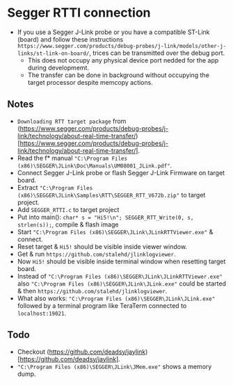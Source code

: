 # Segger RTTI connection
- If you use a Segger J-Link probe or you have a compatible ST-Link (board) and follow these instructions `https://www.segger.com/products/debug-probes/j-link/models/other-j-links/st-link-on-board/`, trices can be transmitted over the debug port.
  - This does not occupy any physical device port nedded for the app during developmemt.
  - The transfer can be done in background without occupying the target processor despite memcopy actions.
## Notes
- `Downloading RTT target package` from (https://www.segger.com/products/debug-probes/j-link/technology/about-real-time-transfer/)[https://www.segger.com/products/debug-probes/j-link/technology/about-real-time-transfer/].
- Read the f* manual `"C:\Program Files (x86)\SEGGER\JLink\Doc\Manuals\UM08001_JLink.pdf"`.
- Connect Segger J-Link probe or flash Segger J-Link Firmware on target board.
- Extract `"C:\Program Files (x86)\SEGGER\JLink\Samples\RTT\SEGGER_RTT_V672b.zip"` to target project.
- Add `SEGGER_RTTI.c` to target project
- Put into main(): `char* s = "Hi5!\n"; SEGGER_RTT_Write(0, s, strlen(s));`, compile & flash image
- Start `"C:\Program Files (x86)\SEGGER\JLink\JLinkRTTViewer.exe"` & connect.
- Reset target & `Hi5!` should be visible inside viewer window.
- Get & run `https://github.com/stalehd/jlinklogviewer`.
- Now `Hi5!` should be visible inside terminal window when resetting target board.
- Instead of `"C:\Program Files (x86)\SEGGER\JLink\JLinkRTTViewer.exe"` also `"C:\Program Files (x86)\SEGGER\JLink\JLink.exe"` could be started & then `https://github.com/stalehd/jlinklogviewer`.
- What also works: `"C:\Program Files (x86)\SEGGER\JLink\JLink.exe"` followed by a terminal program like TeraTerm connected to `localhost:19021`.
## Todo
- Checkout (https://github.com/deadsy/jaylink)[https://github.com/deadsy/jaylink].
- `"C:\Program Files (x86)\SEGGER\JLink\JMem.exe"` shows a memory dump.

